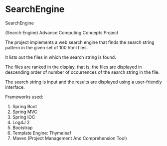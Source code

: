 # SearchEngine
SearchEngine

(Search Engine) Advance Computing Concepts Project

The project implements a web search engine that finds the search string pattern in the given set of 100 html files.

It lists out the files in which the search string is found.

The files are ranked in the display, that is, the files are displayed in descending order of number of occurrences of the search string in the file.

The search string is input and the results are displayed using a user-friendly interface.

Frameworks used:
  1) Spring Boot
  2) Spring MVC
  3) Spring IOC
  4) Log4J 2
  5) Bootstrap
  6) Template Engine: Thymeleaf
  7) Maven (Project Management And Comprehension Tool)
